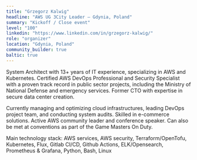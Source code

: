 ```yaml
---
title: "Grzegorz Kalwig"
headline: "AWS UG 3City Leader — Gdynia, Poland"
summary: "Kickoff / Close event"
level: "100"
linkedin: "https://www.linkedin.com/in/grzegorz-kalwig/"
role: "organizer"
location: "Gdynia, Poland"
community_builder: true
baltic: true
---
```


System Architect with 13+ years of IT experience, specializing in AWS and Kubernetes. Certified AWS DevOps Professional and Security Specialist with a proven track record in public sector projects, including the Ministry of National Defense and emergency services. Former CTO with expertise in secure data center creation.

Currently managing and optimizing cloud infrastructures, leading DevOps project team, and conducting system audits. Skilled in e-commerce solutions. Active AWS community leader and conference speaker. Can also be met at conventions as part of the Game Masters On Duty.

Main technology stack: AWS services, AWS security, Terraform/OpenTofu, Kubernetes, Flux, Gitlab CI/CD, Github Actions, ELK/Opensearch, Prometheus & Grafana, Python, Bash, Linux